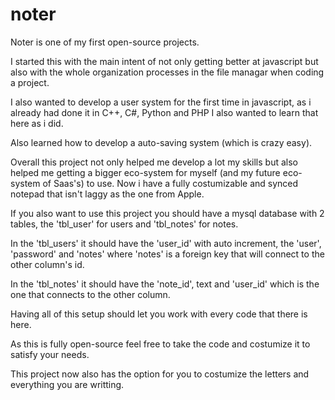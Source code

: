 # noter

Noter is one of my first open-source projects.

I started this with the main intent of not only getting better at javascript but also with the whole organization processes in the file managar when coding a project.

I also wanted to develop a user system for the first time in javascript, as i already had done it in C++, C#, Python and PHP I also wanted to learn that here as i did.

Also learned how to develop a auto-saving system (which is crazy easy).

Overall this project not only helped me develop a lot my skills but also helped me getting a bigger eco-system for myself (and my future eco-system of Saas's) to use. Now i have a fully costumizable and synced notepad that isn't laggy as the one from Apple.

If you also want to use this project you should have a mysql database with 2 tables, the 'tbl_user' for users and 'tbl_notes' for notes.

In the 'tbl_users' it should have the 'user_id' with auto increment, the 'user', 'password' and 'notes' where 'notes' is a foreign key that will connect to the other column's id.

In the 'tbl_notes' it should have the 'note_id', text and 'user_id' which is the one that connects to the other column.

Having all of this setup should let you work with every code that there is here.

As this is fully open-source feel free to take the code and costumize it to satisfy your needs.

This project now also has the option for you to costumize the letters and everything you are writting.
